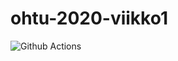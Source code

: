 # ohtu-2020-viikko1
![Github Actions](https://github.com/ktatu/ohtu-2020-viikko1/workflows/Java%20CI%20with%20Gradle/badge.svg)
